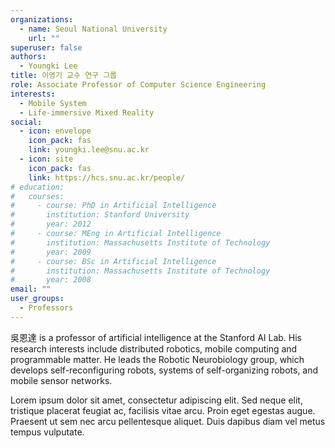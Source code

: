 ```yaml
---
organizations:
  - name: Seoul National University
    url: ""
superuser: false
authors:
  - Youngki Lee
title: 이영기 교수 연구 그룹
role: Associate Professor of Computer Science Engineering
interests:
  - Mobile System
  - Life-immersive Mixed Reality
social:
  - icon: envelope
    icon_pack: fas
    link: youngki.lee@snu.ac.kr
  - icon: site
    icon_pack: fas
    link: https://hcs.snu.ac.kr/people/
# education:
#   courses:
#     - course: PhD in Artificial Intelligence
#       institution: Stanford University
#       year: 2012
#     - course: MEng in Artificial Intelligence
#       institution: Massachusetts Institute of Technology
#       year: 2009
#     - course: BSc in Artificial Intelligence
#       institution: Massachusetts Institute of Technology
#       year: 2008
email: ""
user_groups:
  - Professors
---
```


吳恩達 is a professor of artificial intelligence at the Stanford AI Lab. His research interests include distributed robotics, mobile computing and programmable matter. He leads the Robotic Neurobiology group, which develops self-reconfiguring robots, systems of self-organizing robots, and mobile sensor networks.

Lorem ipsum dolor sit amet, consectetur adipiscing elit. Sed neque elit, tristique placerat feugiat ac, facilisis vitae arcu. Proin eget egestas augue. Praesent ut sem nec arcu pellentesque aliquet. Duis dapibus diam vel metus tempus vulputate.
